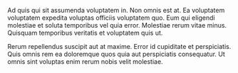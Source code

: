 Ad quis qui sit assumenda voluptatem in. Non omnis est at. Ea voluptatem voluptatem expedita voluptas officiis voluptatem quo. Eum qui eligendi molestiae et soluta temporibus vel quia error. Molestiae rerum vitae minus. Quisquam temporibus veritatis et voluptatem quis ut.
 Rerum repellendus suscipit aut at maxime. Error id cupiditate et perspiciatis. Quis omnis rem ea doloremque quos quia aut perspiciatis consequatur. Ut omnis sint voluptas enim rerum nobis velit molestiae.